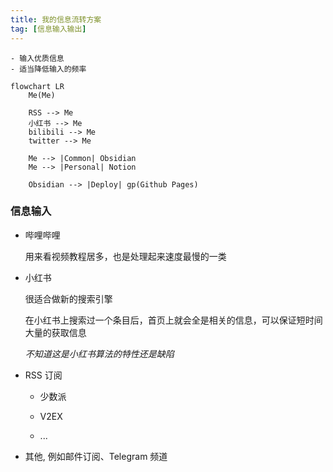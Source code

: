 ```yaml
---
title: 我的信息流转方案
tag: [信息输入输出]
---
```


```
- 输入优质信息
- 适当降低输入的频率
```

```mermaid
flowchart LR
    Me(Me)
    
    RSS --> Me
    小红书 --> Me
    bilibili --> Me
    twitter --> Me
    
    Me --> |Common| Obsidian
    Me --> |Personal| Notion
    
    Obsidian --> |Deploy| gp(Github Pages)
```

### 信息输入

- 哔哩哔哩

  用来看视频教程居多，也是处理起来速度最慢的一类

- 小红书

  很适合做新的搜索引擎

  在小红书上搜索过一个条目后，首页上就会全是相关的信息，可以保证短时间大量的获取信息

  *不知道这是小红书算法的特性还是缺陷*

- RSS 订阅

  - 少数派

  - V2EX

  - ...

- 其他, 例如邮件订阅、Telegram 频道
